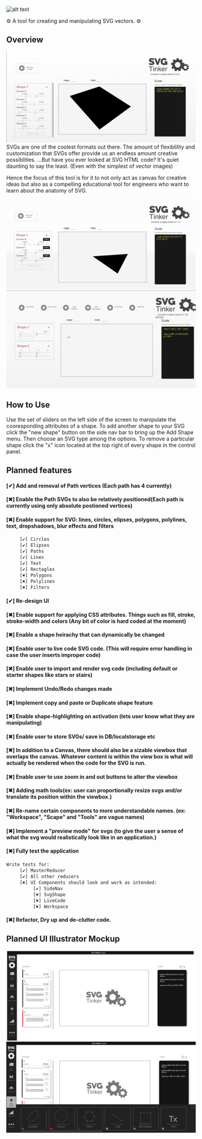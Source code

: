 
![alt text](https://svgtinkerassets.s3.amazonaws.com/svgtinkerbannerlogolargewhite2.png)

 :gear: A tool for creating and manipulating SVG vectors. :gear:
## Overview
![alt text](./public/assets/SVGTINKER.png)
 SVGs are one of the coolest formats out there. The amount of flexiblility and customization that SVGs offer provide us an endless amount creative possiblities. ...But have you ever looked at SVG HTML code? It's quiet daunting to say the least. (Even with the simplest of vector images)

 Hence the focus of this tool is for it to not only act as canvas for creative ideas but also as a compelling educational tool for engineers who want to learn about the anatomy of SVG.

![alt text](./public/assets/svg1.gif)
![alt text](./public/assets/svg2.gif)
## How to Use
 Use the set of sliders on the left side of the screen to manipulate the cooresponding attributes of a shape. To add another shape to your SVG click the "new shape" button on the side nav bar to bring up the Add Shape menu. Then choose an SVG type among the options. To remove a particular shape click the "x" icon located at the top right of every shape in the control panel.

## Planned features
#### [✔] Add and removal of Path vertices (Each path has 4 currently)
#### [✖] Enable the Path SVGs to also be relatively positioned(Each path is currently using only absolute postioned vertices)   
#### [✖] Enable support for SVG: lines, circles, elipses, polygons, polylines, text, dropshadows, blur effects and filters   
```
     [✔] Circles
     [✔] Elipses
     [✔] Paths
     [✔] Lines
     [✔] Text
     [✔] Rectagles
     [✖] Polygons
     [✖] Polylines
     [✖] Filters

```
#### [✔] Re-design UI
#### [✖] Enable support for applying CSS attributes. Things such as fill, stroke, stroke-width and colors (Any bit of color is hard coded at the moment)
#### [✖] Enable a shape heirachy that can dynamically be changed
#### [✖] Enable user to live code SVG code. (This will require error handling in case the user inserts improper code)
#### [✖] Enable user to import and render svg code (including default or starter shapes like stars or stairs)
#### [✖] Implement Undo/Redo changes made
#### [✖] Implement copy and paste or Duplicate shape feature
#### [✖] Enable shape-highlighting on activation (lets user know what they are manipulating)
#### [✖] Enable user to store SVGs/ save in DB/localstorage etc  
#### [✖] In addition to a Canvas, there should also be a sizable viewbox that overlaps the canvas. Whatever content is within the view box is what will actually be rendered when the code for the SVG is run.
#### [✖] Enable user to use zoom in and out buttons to alter the viewbox 
#### [✖] Adding math tools(ex: user can proportionally resize svgs and/or translate its position within the viewbox.)
#### [✖] Re-name certain components to more understandable names. (ex: "Workspace", "Scape" and "Tools" are vague names)
#### [✖] Implement a "preview mode" for svgs (to give the user a sense of what the svg would realistically look like in an application.)
#### [✖] Fully test the application
```
Write tests for:
     [✔] MasterReducer
     [✔] All other reducers
     [✖] UI Components should look and work as intended:
          [✔] SideNav
          [✖] SvgShape
          [✖] LiveCode
          [✖] Workspace
```
#### [✖] Refactor, Dry up and de-clutter code.

## Planned UI Illustrator Mockup
 ![alt text](./public/assets/mockup-assets/svgtinker-mockup01.png)
 ![alt text](./public/assets/mockup-assets/svgtinker-mockup02.png)






